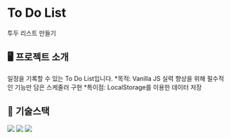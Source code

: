 # To Do List
투두 리스트 만들기

## 🖥️ 프로젝트 소개
일정을 기록할 수 있는 To Do List입니다.
*목적: Vanilla JS 실력 향상을 위해 필수적인 기능만 담은 스케줄러 구현
*특이점: LocalStorage를 이용한 데이터 저장

## 🚀 기술스택
<img src="https://img.shields.io/badge/HTML5-E34F26?style=flat-square&logo=html5&logoColor=white"/>
<img src="https://img.shields.io/badge/CSS3-1572B6?style=flat-square&logo=css3&logoColor=white"/>
<img src="https://img.shields.io/badge/JavaScript-F7DF1E?style=flat-square&logo=javascript&logoColor=black"/>
